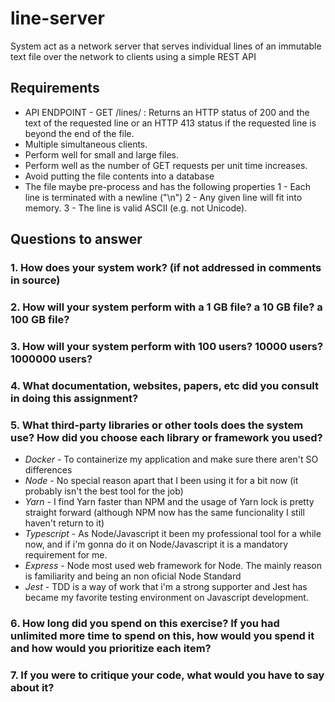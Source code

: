 # line-server
System act as a network server that serves individual lines of an immutable text file over the network to clients using a simple REST API

## Requirements
- API ENDPOINT - GET /lines/<line index> : Returns an HTTP status of 200 and the text of the requested line or an HTTP 413 status if the requested line is beyond the end of the file.
- Multiple simultaneous clients.
- Perform well for small and large files.
- Perform well as the number of GET requests per unit time increases.
- Avoid putting the file contents into a database
- The file maybe pre-process and has the following properties
  1 - Each line is terminated with a newline ("\n")
  2 - Any given line will fit into memory.
  3 - The line is valid ASCII (e.g. not Unicode).

## Questions to answer
### 1. How does your system work? (if not addressed in comments in source)
### 2. How will your system perform with a 1 GB file? a 10 GB file? a 100 GB file?
### 3. How will your system perform with 100 users? 10000 users? 1000000 users?
### 4. What documentation, websites, papers, etc did you consult in doing this assignment?
### 5. What third-party libraries or other tools does the system use? How did you choose each library or framework you used?
  * _Docker_ - To containerize my application and make sure there aren't SO differences 
  * _Node_ - No special reason apart that I been using it for a bit now (it probably isn't the best tool for the job)
  * _Yarn_ - I find Yarn faster than NPM and the usage of Yarn lock is pretty straight forward (although NPM now has the same funcionality I still haven't return to it)
  * _Typescript_ - As Node/Javascript it been my professional tool for a while now, and if i'm gonna do it on Node/Javascript it is a mandatory requirement for me.
  * _Express_ - Node most used web framework for Node. The mainly reason is familiarity and being an non oficial Node Standard 
  * _Jest_ - TDD is a way of work that i'm a strong supporter and Jest has became my favorite testing environment on Javascript development.
### 6. How long did you spend on this exercise? If you had unlimited more time to spend on this, how would you spend it and how would you prioritize each item?
### 7. If you were to critique your code, what would you have to say about it?
